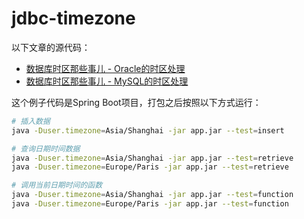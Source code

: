 # jdbc-timezone

以下文章的源代码：

* [数据库时区那些事儿 - Oracle的时区处理](https://chanjarster.github.io/post/oracle-timezone/)
* [数据库时区那些事儿 - MySQL的时区处理](https://chanjarster.github.io/post/mysql-timezone/)

这个例子代码是Spring Boot项目，打包之后按照以下方式运行：

```bash
# 插入数据
java -Duser.timezone=Asia/Shanghai -jar app.jar --test=insert

# 查询日期时间数据
java -Duser.timezone=Asia/Shanghai -jar app.jar --test=retrieve
java -Duser.timezone=Europe/Paris -jar app.jar --test=retrieve

# 调用当前日期时间的函数
java -Duser.timezone=Asia/Shanghai -jar app.jar --test=function
java -Duser.timezone=Europe/Paris -jar app.jar --test=function
```
